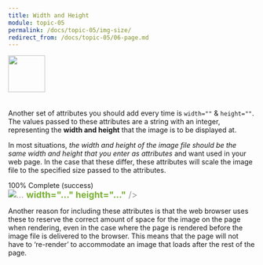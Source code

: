 ```yaml
---
title: Width and Height
module: topic-05
permalink: /docs/topic-05/img-size/
redirect_from: /docs/topic-05/06-page.md
---
```


<img src="./../../../img/arrow-divider.svg" style="width: 75px; border: none; margin: 0px 0 20px 0" />

Another set of attributes you should add every time is `width=""` & `height=""`. The values passed to these attributes are a string with an integer, representing the **width and height** that the image is to be displayed at.

In most situations, _the width and height of the image file should be the same width and height that you enter as attributes_ and want used in your web page. In the case that these differ, these attributes will scale the image file to the specified size passed to the attributes.


<div class="panel panel-success">
  <div class="progress" style="margin-bottom: 0; border-bottom-left-radius: 0; border-bottom-right-radius: 0;">
    <div class="progress-bar progress-bar-success progress-bar-striped" role="progressbar" aria-valuenow="100" aria-valuemin="0" aria-valuemax="100" style="width: 100%">
      <span class="sr-only">100% Complete (success)</span>
    </div>
  </div>
  <div class="panel-body">
    <p style="font-size: large; margin: 0;"><span style="color: #999"><img src="#" alt="..." title="..."</span> <span style="color: #79AF33; font-weight: bold;">width="..." height="..."</span> <span style="color: #999">/></span></p>
  </div>
</div>


Another reason for including these attributes is that the web browser uses these to reserve the correct amount of space for the image on the page when rendering, even in the case where the page is rendered before the image file is delivered to the browser. This means that the page will not have to ‘re-render’ to accommodate an image that loads after the rest of the page.
